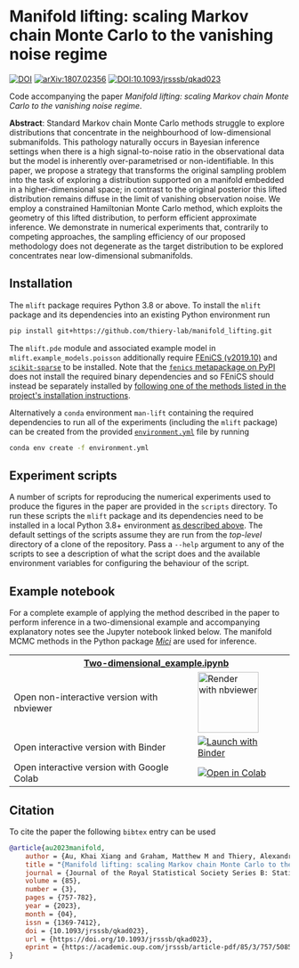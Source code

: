# Manifold lifting: scaling Markov chain Monte Carlo to the vanishing noise regime

[![DOI](https://zenodo.org/badge/246543695.svg)](https://zenodo.org/badge/latestdoi/246543695)
[![arXiv:1807.02356](https://img.shields.io/badge/arXiv-2003.03950-B31B1B.svg)](https://arxiv.org/abs/2003.03950)
[![DOI:10.1093/jrsssb/qkad023](https://img.shields.io/badge/Journal_article-10.1093/jrsssb/qkad023-d4a519.svg)](https://doi.org/10.1093/jrsssb/qkad023)

Code accompanying the paper *Manifold lifting: scaling Markov chain Monte Carlo to the vanishing noise regime*.

**Abstract**: Standard Markov chain Monte Carlo methods struggle to explore distributions that concentrate in the neighbourhood of low-dimensional submanifolds. This pathology naturally occurs in Bayesian inference settings when there is a high signal-to-noise ratio in the observational data but the model is inherently over-parametrised or non-identifiable. In this paper, we propose a strategy that transforms the original sampling problem into the task of exploring a distribution supported on a manifold embedded in a higher-dimensional space; in contrast to the original posterior this lifted distribution remains diffuse in the limit of vanishing observation noise. We employ a constrained Hamiltonian Monte Carlo method, which exploits the geometry of this lifted distribution, to perform efficient approximate inference. We demonstrate in numerical experiments that, contrarily to competing approaches, the sampling efficiency of our proposed methodology does not degenerate as the target distribution to be explored concentrates near low-dimensional submanifolds.

## Installation

The `mlift` package requires Python 3.8 or above. To install the `mlift` package and its dependencies into an existing Python environment run

```bash
pip install git+https://github.com/thiery-lab/manifold_lifting.git
```

The `mlift.pde` module and associated example model in `mlift.example_models.poisson` additionally require [FEniCS (v2019.10)](https://fenicsproject.org/download/archive/) and [`scikit-sparse`](https://scikit-sparse.readthedocs.io/en/latest/overview.html#installation) to be installed. Note that the [`fenics` metapackage on PyPI](https://pypi.org/project/fenics/) does not install the required binary dependencies and so FEniCS should instead be separately installed by [following one of the methods listed in the project's installation instructions](https://fenicsproject.org/download/archive/).

Alternatively a `conda` environment `man-lift` containing the required dependencies to run all of the experiments (including the `mlift` package) can be created from the provided [`environment.yml`](environment.yml) file by running

```bash
conda env create -f environment.yml
```

## Experiment scripts

A number of scripts for reproducing the numerical experiments used to produce the figures in the paper are provided in the `scripts` directory. To run these scripts the `mlift` package and its dependencies need to be installed in a local Python 3.8+ environment [as described above](#installation). The default settings of the scripts assume they are run from the _top-level_ directory of a clone of the repository. Pass a `--help` argument to any of the scripts to see a description of what the script does and the available environment variables for configuring the behaviour of the script.

## Example notebook

For a complete example of applying the method described in the paper to perform inference in a two-dimensional example and accompanying explanatory notes see the Jupyter notebook linked below. The manifold MCMC methods in the Python package [*Mici*](https://github.com/matt-graham/mici) are used for inference.

<table>
  <tr>
    <th colspan="2"><img src='https://raw.githubusercontent.com/jupyter/design/main/logos/Favicon/favicon.svg?sanitize=true' width="15" style="vertical-align:text-bottom; margin-right: 5px;"/> <a href="notebooks/Two-dimensional_example.ipynb"> Two-dimensional_example.ipynb</a></th>
  </tr>
  <tr>
    <td>Open non-interactive version with nbviewer</td>
    <td>
      <a href="https://nbviewer.jupyter.org/github/thiery-lab/manifold_lifting/blob/main/notebooks/Two-dimensional_example.ipynb">
        <img src="https://raw.githubusercontent.com/jupyter/design/main/logos/Badges/nbviewer_badge.svg?sanitize=true" width="109" alt="Render with nbviewer"  style="vertical-align:text-bottom" />
      </a>
    </td>
  </tr>
  <tr>
    <td>Open interactive version with Binder</td>
    <td>
      <a href="https://mybinder.org/v2/gh/thiery-lab/manifold_lifting/main?filepath=notebooks%2FTwo-dimensional_example.ipynb">
        <img src="https://mybinder.org/badge_logo.svg" alt="Launch with Binder"  style="vertical-align:text-bottom"/>
      </a>
    </td>
  </tr>
  <tr>
    <td>Open interactive version with Google Colab</td>
    <td>
      <a href="https://colab.research.google.com/github/thiery-lab/manifold_lifting/blob/main/notebooks/Two-dimensional_example.ipynb">
        <img alt="Open in Colab" src="https://colab.research.google.com/assets/colab-badge.svg" style="vertical-align:text-bottom">
       </a>
    </td>
  </tr>
</table>

## Citation

To cite the paper the following `bibtex` entry can be used

```bibtex
@article{au2023manifold,
    author = {Au, Khai Xiang and Graham, Matthew M and Thiery, Alexandre H},
    title = "{Manifold lifting: scaling Markov chain Monte Carlo to the vanishing noise regime}",
    journal = {Journal of the Royal Statistical Society Series B: Statistical Methodology},
    volume = {85},
    number = {3},
    pages = {757-782},
    year = {2023},
    month = {04},
    issn = {1369-7412},
    doi = {10.1093/jrsssb/qkad023},
    url = {https://doi.org/10.1093/jrsssb/qkad023},
    eprint = {https://academic.oup.com/jrsssb/article-pdf/85/3/757/50859790/qkad023.pdf},
}
```
